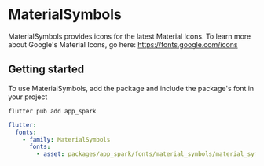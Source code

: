 # MaterialSymbols
MaterialSymbols provides icons for the latest Material Icons. To learn more about Google's Material Icons, go here: https://fonts.google.com/icons

## Getting started
To use MaterialSymbols, add the package and include the package's font in your project
```
flutter pub add app_spark
```
```yaml
flutter:
  fonts:
    - family: MaterialSymbols
      fonts:
        - asset: packages/app_spark/fonts/material_symbols/material_symbols_sharp.ttf
```